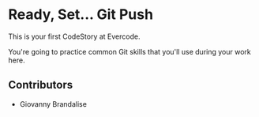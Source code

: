 
# Ready, Set... Git Push

This is your first CodeStory at Evercode.

You're going to practice common Git skills that you'll use during your work here.

## Contributors

- Giovanny Brandalise
